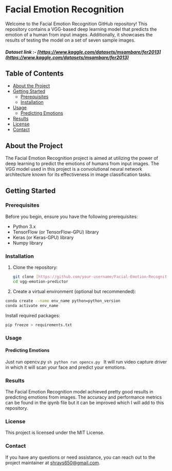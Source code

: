 # Facial Emotion Recognition

Welcome to the Facial Emotion Recognition GitHub repository! This repository contains a VGG-based deep learning model that predicts the emotion of a human from input images. Additionally, it showcases the results of testing the model on a set of seven sample images.

##### Dataset link :- [https://www.kaggle.com/datasets/msambare/fer2013](https://www.kaggle.com/datasets/msambare/fer2013)

## Table of Contents

- [About the Project](#about-the-project)
- [Getting Started](#getting-started)
  - [Prerequisites](#prerequisites)
  - [Installation](#installation)
- [Usage](#usage)
  - [Predicting Emotions](#predicting-emotions)
- [Results](#results)
- [License](#license)
- [Contact](#contact)

## About the Project

The Facial Emotion Recognition project is aimed at utilizing the power of deep learning to predict the emotions of humans from input images. The VGG model used in this project is a convolutional neural network architecture known for its effectiveness in image classification tasks.

## Getting Started

### Prerequisites

Before you begin, ensure you have the following prerequisites:

- Python 3.x
- TensorFlow (or TensorFlow-GPU) library
- Keras (or Keras-GPU) library
- Numpy library

### Installation

1. Clone the repository:
   ```sh
   git clone [https://github.com/your-username/Facial-Emotion-Recognition.git](https://github.com/shray732002/Facial-Emotion-Recognition.git)
   cd vgg-emotion-predictor
2. Create a virtual environment (optional but recommended):

```sh
conda create --name env_name python=python_version
conda activate env_name
```
  Install required packages:
 ```sh
pip freeze > requirements.txt
```
### Usage
 #### Predicting Emotions
  Just run opencv.py
    ```sh
    python run opencv.py
    ```
  It will run video capture driver in which it will scan your face and predict your emotions.

### Results
   
   The Facial Emotion Recognition model achieved pretty good results in predicting emotions from images. The accuracy 
   and performance metrics can be found in the ipynb file but it can be improved which I will add to this repository.

### License

  This project is licensed under the MIT License.
   
### Contact

  If you have any questions or need assistance, you can reach out to the project maintainer at shrays650@gmail.com.
